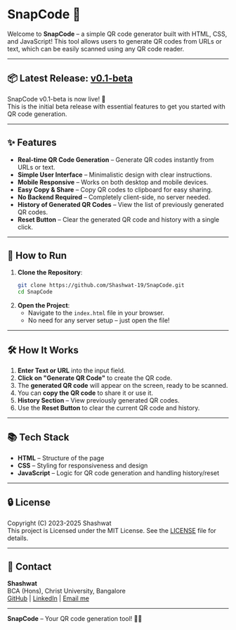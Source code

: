 # SnapCode 📱

Welcome to **SnapCode** – a simple QR code generator built with HTML, CSS, and JavaScript! This tool allows users to generate QR codes from URLs or text, which can be easily scanned using any QR code reader.

---

## 📦 Latest Release: [v0.1-beta](https://github.com/Shashwat-19/SnapCode/releases/tag/v0.1-beta)  
SnapCode v0.1-beta is now live! 🎉  
This is the initial beta release with essential features to get you started with QR code generation.

---

## ✨ Features

- **Real-time QR Code Generation** – Generate QR codes instantly from URLs or text.
- **Simple User Interface** – Minimalistic design with clear instructions.
- **Mobile Responsive** – Works on both desktop and mobile devices.
- **Easy Copy & Share** – Copy QR codes to clipboard for easy sharing.
- **No Backend Required** – Completely client-side, no server needed.
- **History of Generated QR Codes** – View the list of previously generated QR codes.
- **Reset Button** – Clear the generated QR code and history with a single click.

---

## 🚀 How to Run

1. **Clone the Repository**:
    ```bash
    git clone https://github.com/Shashwat-19/SnapCode.git
    cd SnapCode
    ```
2. **Open the Project**:
    - Navigate to the `index.html` file in your browser.
    - No need for any server setup – just open the file!

---

## 🛠️ How It Works

1. **Enter Text or URL** into the input field.
2. **Click on "Generate QR Code"** to create the QR code.
3. The **generated QR code** will appear on the screen, ready to be scanned.
4. You can **copy the QR code** to share it or use it.
5. **History Section** – View previously generated QR codes.
6. Use the **Reset Button** to clear the current QR code and history.

---

## 📚 Tech Stack

- **HTML** – Structure of the page
- **CSS** – Styling for responsiveness and design
- **JavaScript** – Logic for QR code generation and handling history/reset

---

## 🔒 License

Copyright (C) 2023-2025 Shashwat  
This project is Licensed under the MIT License. See the [LICENSE](LICENSE) file for details.

---

## 📩 Contact

**Shashwat**  
BCA (Hons), Christ University, Bangalore  
[GitHub](https://github.com/Shashwat-19) | [LinkedIn](https://www.linkedin.com/in/shashwatk1956/) | [Email me](shashwat1956@gmail.com)

---

**SnapCode** – Your QR code generation tool! 🔳📱
